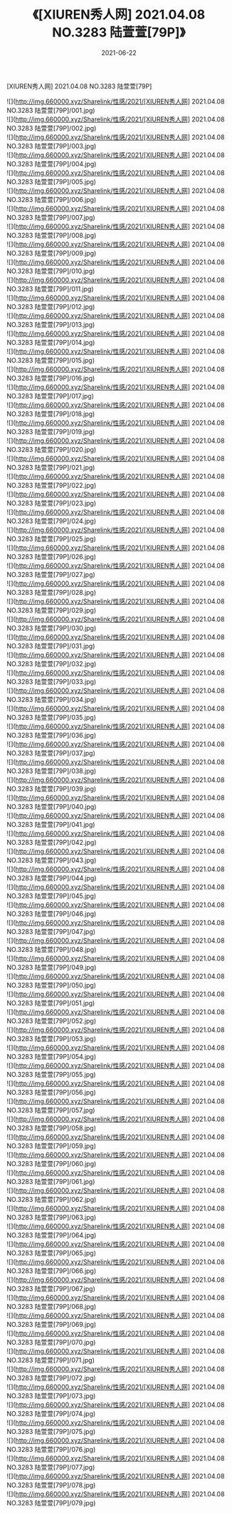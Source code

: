 ﻿---
layout: post
title:  《[XIUREN秀人网] 2021.04.08 NO.3283 陆萱萱[79P]》
date:   2021-06-22
img: http://img.660000.xyz/Sharelink/性感/2021/[XIUREN秀人网] 2021.04.08 NO.3283 陆萱萱[79P]/000.jpg
categories: [美女, 清纯, 唯美]
---

[XIUREN秀人网] 2021.04.08 NO.3283 陆萱萱[79P]

  ![](http://img.660000.xyz/Sharelink/性感/2021/[XIUREN秀人网] 2021.04.08 NO.3283 陆萱萱[79P]/001.jpg) <br> ![](http://img.660000.xyz/Sharelink/性感/2021/[XIUREN秀人网] 2021.04.08 NO.3283 陆萱萱[79P]/002.jpg) <br> ![](http://img.660000.xyz/Sharelink/性感/2021/[XIUREN秀人网] 2021.04.08 NO.3283 陆萱萱[79P]/003.jpg) <br> ![](http://img.660000.xyz/Sharelink/性感/2021/[XIUREN秀人网] 2021.04.08 NO.3283 陆萱萱[79P]/004.jpg) <br> ![](http://img.660000.xyz/Sharelink/性感/2021/[XIUREN秀人网] 2021.04.08 NO.3283 陆萱萱[79P]/005.jpg) <br> ![](http://img.660000.xyz/Sharelink/性感/2021/[XIUREN秀人网] 2021.04.08 NO.3283 陆萱萱[79P]/006.jpg) <br> ![](http://img.660000.xyz/Sharelink/性感/2021/[XIUREN秀人网] 2021.04.08 NO.3283 陆萱萱[79P]/007.jpg) <br> ![](http://img.660000.xyz/Sharelink/性感/2021/[XIUREN秀人网] 2021.04.08 NO.3283 陆萱萱[79P]/008.jpg) <br> ![](http://img.660000.xyz/Sharelink/性感/2021/[XIUREN秀人网] 2021.04.08 NO.3283 陆萱萱[79P]/009.jpg) <br> ![](http://img.660000.xyz/Sharelink/性感/2021/[XIUREN秀人网] 2021.04.08 NO.3283 陆萱萱[79P]/010.jpg) <br> ![](http://img.660000.xyz/Sharelink/性感/2021/[XIUREN秀人网] 2021.04.08 NO.3283 陆萱萱[79P]/011.jpg) <br> ![](http://img.660000.xyz/Sharelink/性感/2021/[XIUREN秀人网] 2021.04.08 NO.3283 陆萱萱[79P]/012.jpg) <br> ![](http://img.660000.xyz/Sharelink/性感/2021/[XIUREN秀人网] 2021.04.08 NO.3283 陆萱萱[79P]/013.jpg) <br> ![](http://img.660000.xyz/Sharelink/性感/2021/[XIUREN秀人网] 2021.04.08 NO.3283 陆萱萱[79P]/014.jpg) <br> ![](http://img.660000.xyz/Sharelink/性感/2021/[XIUREN秀人网] 2021.04.08 NO.3283 陆萱萱[79P]/015.jpg) <br> ![](http://img.660000.xyz/Sharelink/性感/2021/[XIUREN秀人网] 2021.04.08 NO.3283 陆萱萱[79P]/016.jpg) <br> ![](http://img.660000.xyz/Sharelink/性感/2021/[XIUREN秀人网] 2021.04.08 NO.3283 陆萱萱[79P]/017.jpg) <br> ![](http://img.660000.xyz/Sharelink/性感/2021/[XIUREN秀人网] 2021.04.08 NO.3283 陆萱萱[79P]/018.jpg) <br> ![](http://img.660000.xyz/Sharelink/性感/2021/[XIUREN秀人网] 2021.04.08 NO.3283 陆萱萱[79P]/019.jpg) <br> ![](http://img.660000.xyz/Sharelink/性感/2021/[XIUREN秀人网] 2021.04.08 NO.3283 陆萱萱[79P]/020.jpg) <br> ![](http://img.660000.xyz/Sharelink/性感/2021/[XIUREN秀人网] 2021.04.08 NO.3283 陆萱萱[79P]/021.jpg) <br> ![](http://img.660000.xyz/Sharelink/性感/2021/[XIUREN秀人网] 2021.04.08 NO.3283 陆萱萱[79P]/022.jpg) <br> ![](http://img.660000.xyz/Sharelink/性感/2021/[XIUREN秀人网] 2021.04.08 NO.3283 陆萱萱[79P]/023.jpg) <br> ![](http://img.660000.xyz/Sharelink/性感/2021/[XIUREN秀人网] 2021.04.08 NO.3283 陆萱萱[79P]/024.jpg) <br> ![](http://img.660000.xyz/Sharelink/性感/2021/[XIUREN秀人网] 2021.04.08 NO.3283 陆萱萱[79P]/025.jpg) <br> ![](http://img.660000.xyz/Sharelink/性感/2021/[XIUREN秀人网] 2021.04.08 NO.3283 陆萱萱[79P]/026.jpg) <br> ![](http://img.660000.xyz/Sharelink/性感/2021/[XIUREN秀人网] 2021.04.08 NO.3283 陆萱萱[79P]/027.jpg) <br> ![](http://img.660000.xyz/Sharelink/性感/2021/[XIUREN秀人网] 2021.04.08 NO.3283 陆萱萱[79P]/028.jpg) <br> ![](http://img.660000.xyz/Sharelink/性感/2021/[XIUREN秀人网] 2021.04.08 NO.3283 陆萱萱[79P]/029.jpg) <br> ![](http://img.660000.xyz/Sharelink/性感/2021/[XIUREN秀人网] 2021.04.08 NO.3283 陆萱萱[79P]/030.jpg) <br> ![](http://img.660000.xyz/Sharelink/性感/2021/[XIUREN秀人网] 2021.04.08 NO.3283 陆萱萱[79P]/031.jpg) <br> ![](http://img.660000.xyz/Sharelink/性感/2021/[XIUREN秀人网] 2021.04.08 NO.3283 陆萱萱[79P]/032.jpg) <br> ![](http://img.660000.xyz/Sharelink/性感/2021/[XIUREN秀人网] 2021.04.08 NO.3283 陆萱萱[79P]/033.jpg) <br> ![](http://img.660000.xyz/Sharelink/性感/2021/[XIUREN秀人网] 2021.04.08 NO.3283 陆萱萱[79P]/034.jpg) <br> ![](http://img.660000.xyz/Sharelink/性感/2021/[XIUREN秀人网] 2021.04.08 NO.3283 陆萱萱[79P]/035.jpg) <br> ![](http://img.660000.xyz/Sharelink/性感/2021/[XIUREN秀人网] 2021.04.08 NO.3283 陆萱萱[79P]/036.jpg) <br> ![](http://img.660000.xyz/Sharelink/性感/2021/[XIUREN秀人网] 2021.04.08 NO.3283 陆萱萱[79P]/037.jpg) <br> ![](http://img.660000.xyz/Sharelink/性感/2021/[XIUREN秀人网] 2021.04.08 NO.3283 陆萱萱[79P]/038.jpg) <br> ![](http://img.660000.xyz/Sharelink/性感/2021/[XIUREN秀人网] 2021.04.08 NO.3283 陆萱萱[79P]/039.jpg) <br> ![](http://img.660000.xyz/Sharelink/性感/2021/[XIUREN秀人网] 2021.04.08 NO.3283 陆萱萱[79P]/040.jpg) <br> ![](http://img.660000.xyz/Sharelink/性感/2021/[XIUREN秀人网] 2021.04.08 NO.3283 陆萱萱[79P]/041.jpg) <br> ![](http://img.660000.xyz/Sharelink/性感/2021/[XIUREN秀人网] 2021.04.08 NO.3283 陆萱萱[79P]/042.jpg) <br> ![](http://img.660000.xyz/Sharelink/性感/2021/[XIUREN秀人网] 2021.04.08 NO.3283 陆萱萱[79P]/043.jpg) <br> ![](http://img.660000.xyz/Sharelink/性感/2021/[XIUREN秀人网] 2021.04.08 NO.3283 陆萱萱[79P]/044.jpg) <br> ![](http://img.660000.xyz/Sharelink/性感/2021/[XIUREN秀人网] 2021.04.08 NO.3283 陆萱萱[79P]/045.jpg) <br> ![](http://img.660000.xyz/Sharelink/性感/2021/[XIUREN秀人网] 2021.04.08 NO.3283 陆萱萱[79P]/046.jpg) <br> ![](http://img.660000.xyz/Sharelink/性感/2021/[XIUREN秀人网] 2021.04.08 NO.3283 陆萱萱[79P]/047.jpg) <br> ![](http://img.660000.xyz/Sharelink/性感/2021/[XIUREN秀人网] 2021.04.08 NO.3283 陆萱萱[79P]/048.jpg) <br> ![](http://img.660000.xyz/Sharelink/性感/2021/[XIUREN秀人网] 2021.04.08 NO.3283 陆萱萱[79P]/049.jpg) <br> ![](http://img.660000.xyz/Sharelink/性感/2021/[XIUREN秀人网] 2021.04.08 NO.3283 陆萱萱[79P]/050.jpg) <br> ![](http://img.660000.xyz/Sharelink/性感/2021/[XIUREN秀人网] 2021.04.08 NO.3283 陆萱萱[79P]/051.jpg) <br> ![](http://img.660000.xyz/Sharelink/性感/2021/[XIUREN秀人网] 2021.04.08 NO.3283 陆萱萱[79P]/052.jpg) <br> ![](http://img.660000.xyz/Sharelink/性感/2021/[XIUREN秀人网] 2021.04.08 NO.3283 陆萱萱[79P]/053.jpg) <br> ![](http://img.660000.xyz/Sharelink/性感/2021/[XIUREN秀人网] 2021.04.08 NO.3283 陆萱萱[79P]/054.jpg) <br> ![](http://img.660000.xyz/Sharelink/性感/2021/[XIUREN秀人网] 2021.04.08 NO.3283 陆萱萱[79P]/055.jpg) <br> ![](http://img.660000.xyz/Sharelink/性感/2021/[XIUREN秀人网] 2021.04.08 NO.3283 陆萱萱[79P]/056.jpg) <br> ![](http://img.660000.xyz/Sharelink/性感/2021/[XIUREN秀人网] 2021.04.08 NO.3283 陆萱萱[79P]/057.jpg) <br> ![](http://img.660000.xyz/Sharelink/性感/2021/[XIUREN秀人网] 2021.04.08 NO.3283 陆萱萱[79P]/058.jpg) <br> ![](http://img.660000.xyz/Sharelink/性感/2021/[XIUREN秀人网] 2021.04.08 NO.3283 陆萱萱[79P]/059.jpg) <br> ![](http://img.660000.xyz/Sharelink/性感/2021/[XIUREN秀人网] 2021.04.08 NO.3283 陆萱萱[79P]/060.jpg) <br> ![](http://img.660000.xyz/Sharelink/性感/2021/[XIUREN秀人网] 2021.04.08 NO.3283 陆萱萱[79P]/061.jpg) <br> ![](http://img.660000.xyz/Sharelink/性感/2021/[XIUREN秀人网] 2021.04.08 NO.3283 陆萱萱[79P]/062.jpg) <br> ![](http://img.660000.xyz/Sharelink/性感/2021/[XIUREN秀人网] 2021.04.08 NO.3283 陆萱萱[79P]/063.jpg) <br> ![](http://img.660000.xyz/Sharelink/性感/2021/[XIUREN秀人网] 2021.04.08 NO.3283 陆萱萱[79P]/064.jpg) <br> ![](http://img.660000.xyz/Sharelink/性感/2021/[XIUREN秀人网] 2021.04.08 NO.3283 陆萱萱[79P]/065.jpg) <br> ![](http://img.660000.xyz/Sharelink/性感/2021/[XIUREN秀人网] 2021.04.08 NO.3283 陆萱萱[79P]/066.jpg) <br> ![](http://img.660000.xyz/Sharelink/性感/2021/[XIUREN秀人网] 2021.04.08 NO.3283 陆萱萱[79P]/067.jpg) <br> ![](http://img.660000.xyz/Sharelink/性感/2021/[XIUREN秀人网] 2021.04.08 NO.3283 陆萱萱[79P]/068.jpg) <br> ![](http://img.660000.xyz/Sharelink/性感/2021/[XIUREN秀人网] 2021.04.08 NO.3283 陆萱萱[79P]/069.jpg) <br> ![](http://img.660000.xyz/Sharelink/性感/2021/[XIUREN秀人网] 2021.04.08 NO.3283 陆萱萱[79P]/070.jpg) <br> ![](http://img.660000.xyz/Sharelink/性感/2021/[XIUREN秀人网] 2021.04.08 NO.3283 陆萱萱[79P]/071.jpg) <br> ![](http://img.660000.xyz/Sharelink/性感/2021/[XIUREN秀人网] 2021.04.08 NO.3283 陆萱萱[79P]/072.jpg) <br> ![](http://img.660000.xyz/Sharelink/性感/2021/[XIUREN秀人网] 2021.04.08 NO.3283 陆萱萱[79P]/073.jpg) <br> ![](http://img.660000.xyz/Sharelink/性感/2021/[XIUREN秀人网] 2021.04.08 NO.3283 陆萱萱[79P]/074.jpg) <br> ![](http://img.660000.xyz/Sharelink/性感/2021/[XIUREN秀人网] 2021.04.08 NO.3283 陆萱萱[79P]/075.jpg) <br> ![](http://img.660000.xyz/Sharelink/性感/2021/[XIUREN秀人网] 2021.04.08 NO.3283 陆萱萱[79P]/076.jpg) <br> ![](http://img.660000.xyz/Sharelink/性感/2021/[XIUREN秀人网] 2021.04.08 NO.3283 陆萱萱[79P]/077.jpg) <br> ![](http://img.660000.xyz/Sharelink/性感/2021/[XIUREN秀人网] 2021.04.08 NO.3283 陆萱萱[79P]/078.jpg) <br> ![](http://img.660000.xyz/Sharelink/性感/2021/[XIUREN秀人网] 2021.04.08 NO.3283 陆萱萱[79P]/079.jpg) <br>